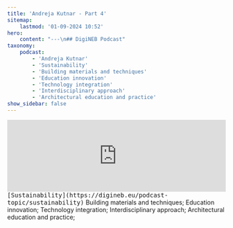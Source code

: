 ```yaml
---
title: 'Andreja Kutnar - Part 4'
sitemap:
    lastmod: '01-09-2024 10:52'
hero:
    content: "---\n## DigiNEB Podcast"
taxonomy:
    podcast:
        - 'Andreja Kutnar'
        - 'Sustainability'
        - 'Building materials and techniques'
        - 'Education innovation'
        - 'Technology integration'
        - 'Interdisciplinary approach'
        - 'Architectural education and practice'
show_sidebar: false
---
```


<iframe title="digineb" width="100%" height="166" scrolling="no" frameborder="no" allow="autoplay" src="https://w.soundcloud.com/player/?url=https%3A//api.soundcloud.com/tracks/1908091172&color=%234b4815&auto_play=false&hide_related=false&show_comments=true&show_user=true&show_reposts=false&show_teaser=false"></iframe>
<kbd>[Sustainability](https://digineb.eu/podcast-topic/sustainability)</kbd>
Building materials and techniques;
Education innovation;
Technology integration;
Interdisciplinary approach;
Architectural education and practice;